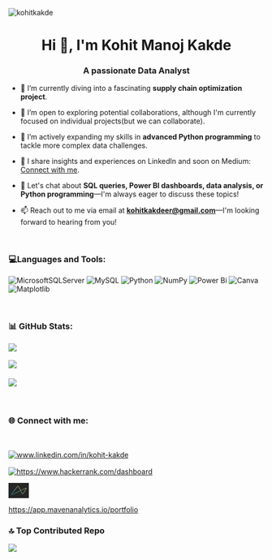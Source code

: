 <p align="left"> <img src="https://komarev.com/ghpvc/?username=kohitkakde&label=Profile%20views&color=b60e21&style=plastic" alt="kohitkakde" /> </p>
<h1 align="center">Hi 👋, I'm Kohit Manoj Kakde</h1>
<h3 align="center">A passionate Data Analyst </h3>





- 🔭 I’m currently diving into a fascinating **supply chain optimization project**.

- 👯 I’m open to exploring potential collaborations, although I'm currently focused on individual projects(but we can collaborate).

 - 🌱 I’m actively expanding my skills in **advanced Python programming** to tackle more complex data challenges.

- 📝 I share insights and experiences on LinkedIn and soon on Medium: [Connect with me](www.linkedin.com/in/kohit-kakde).

- 💬 Let's chat about **SQL queries, Power BI dashboards, data analysis, or Python programming**—I'm always eager to discuss these topics!

- 📫 Reach out to me via email at **kohitkakdeer@gmail.com**—I'm looking forward to hearing from you!

  
  




<br/><h3 align="left">💻Languages and Tools:</h3>


![MicrosoftSQLServer](https://img.shields.io/badge/Microsoft%20SQL%20Server-CC2927?style=for-the-badge&logo=microsoft%20sql%20server&logoColor=white&style=plastic)     ![MySQL](https://img.shields.io/badge/mysql-4479A1.svg?style=for-the-badge&logo=mysql&logoColor=white&style=plastic)    ![Python](https://img.shields.io/badge/python-3670A0?style=for-the-badge&logo=python&logoColor=ffdd54&style=plastic)   ![NumPy](https://img.shields.io/badge/numpy-%23013243.svg?style=for-the-badge&logo=numpy&logoColor=white&style=plastic)   ![Power Bi](https://img.shields.io/badge/power_bi-F2C811?style=for-the-badge&logo=powerbi&logoColor=black&style=plastic)    ![Canva](https://img.shields.io/badge/Canva-%2300C4CC.svg?style=for-the-badge&logo=Canva&logoColor=white&style=plastic)    ![Matplotlib](https://img.shields.io/badge/Matplotlib-%23ffffff.svg?style=for-the-badge&logo=Matplotlib&logoColor=black&style=plastic)

<br/><h3 align="left"> 📊 GitHub Stats:</h3>


<img src="https://github-readme-stats.vercel.app/api?username=kohitkakde&theme=tokyonight&hide_border=true&include_all_commits=false&count_private=false" align="center"/><br/>
<br/>
![](https://github-readme-streak-stats.herokuapp.com/?user=kohitkakde&theme=tokyonight&hide_border=true)<br/>
<br/>
![](https://github-readme-stats.vercel.app/api/top-langs/?username=kohitkakde&theme=tokyonight&hide_border=true&include_all_commits=false&count_private=false&layout=compact)

<br/>
<h3 align="left">🌐 Connect with me:</h3>

<br/> 

<p align="left">
<a href="https://linkedin.com/in/www.linkedin.com/in/kohit-kakde" target="blank"><img align="center" src="https://raw.githubusercontent.com/rahuldkjain/github-profile-readme-generator/master/src/images/icons/Social/linked-in-alt.svg" alt="www.linkedin.com/in/kohit-kakde" height="30" width="40" /> 
  <br/>

</a><a href="https://www.hackerrank.com/https://www.hackerrank.com/dashboard" target="blank"><img align="center" src="https://raw.githubusercontent.com/rahuldkjain/github-profile-readme-generator/master/src/images/icons/Social/hackerrank.svg" alt="https://www.hackerrank.com/dashboard" height="30" width="40" /></a>



</a><a href="https://www.hackerrank.com/https://app.mavenanalytics.io/portfolio" target="blank"><img align="center"  src="https://github.com/kohitkakde/kohitkakde/blob/main/svg%20file/maven%20jpej.jpeg" alt="" height="30" width="40" />
</a>


https://app.mavenanalytics.io/portfolio

### 🔝 Top Contributed Repo
![](https://github-contributor-stats.vercel.app/api?username=kohitkakde&limit=5&theme=tokyonight&combine_all_yearly_contributions=true)
